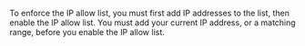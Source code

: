 To enforce the IP allow list, you must first add IP addresses to the list, then enable the IP allow list. You must add your current IP address, or a matching range, before you enable the IP allow list.
